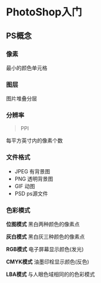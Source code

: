 # PhotoShop入门
## PS概念
### 像素
最小的颜色单元格

### 图层
图片堆叠分层

### 分辨率
> PPI

每平方英寸内的像素个数

### 文件格式
- JPEG
有背景图
- PNG
透明背景图
- GIF
动图
- PSD
ps源文件

### 色彩模式
**位图模式**
黑白两种颜色的像素点

**灰白模式**
黑白灰三种颜色的像素点

**RGB模式**
电子屏幕显示颜色(发光)

**CMYK模式**
油墨印栓显示颜色(反色)

**LBA模式**
与人眼色域相同的的色彩模式
